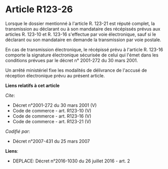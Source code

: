 # Article R123-26

Lorsque le dossier mentionné à l'article R. 123-21 est réputé complet, la transmission au déclarant ou à son mandataire des
récépissés prévus aux articles R. 123-10 et R. 123-16 s'effectue par voie électronique, sauf si le déclarant ou son
mandataire en demande la transmission par voie postale. 

En cas de transmission électronique, le récépissé prévu à l'article R. 123-16 comporte la signature électronique sécurisée de
celui qui l'émet dans les conditions prévues par le décret n° 2001-272 du 30 mars 2001. 

Un arrêté ministériel fixe les modalités de délivrance de l'accusé de réception électronique prévu au présent article.

**Liens relatifs à cet article**

_Cite_:

  - Décret n°2001-272 du 30 mars 2001 (V)
  - Code de commerce - art. R123-10 (V)
  - Code de commerce - art. R123-16 (V)
  - Code de commerce - art. R123-21 (V)

_Codifié par_:

  - Décret n°2007-431 du 25 mars 2007

**Liens**:

  - DEPLACE: Décret n°2016-1030 du 26 juillet 2016 - art. 2
